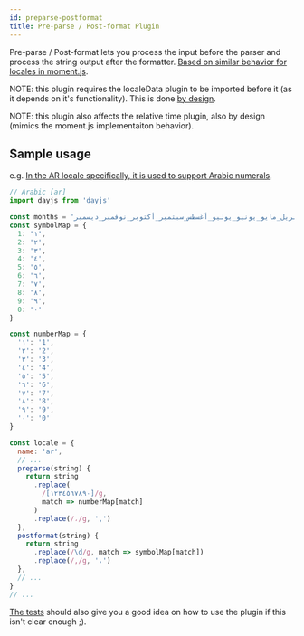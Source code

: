 ```yaml
---
id: preparse-postformat
title: Pre-parse / Post-format Plugin
---
```

Pre-parse / Post-format lets you process the input before the parser and process the string output after the formatter. [Based on similar behavior for locales in moment.js](https://momentjs.com/docs/#/i18n/locale-data/).

NOTE: this plugin requires the localeData plugin to be imported before it (as it depends on it's functionality). This is done [by design](https://github.com/iamkun/dayjs/pull/1255#issuecomment-753325420).

NOTE: this plugin also affects the relative time plugin, also by design (mimics the moment.js implementaiton behavior).

## Sample usage
e.g. [In the AR locale specifically, it is used to support Arabic numerals](https://github.com/iamkun/dayjs/pull/1255/commits/e26e802d767eec89aae02c8cecf87f517600a698).

```javascript
// Arabic [ar]
import dayjs from 'dayjs'

const months = 'يناير_فبراير_مارس_أبريل_مايو_يونيو_يوليو_أغسطس_سبتمبر_أكتوبر_نوفمبر_ديسمبر'.split('_')
const symbolMap = {
  1: '١',
  2: '٢',
  3: '٣',
  4: '٤',
  5: '٥',
  6: '٦',
  7: '٧',
  8: '٨',
  9: '٩',
  0: '٠'
}

const numberMap = {
  '١': '1',
  '٢': '2',
  '٣': '3',
  '٤': '4',
  '٥': '5',
  '٦': '6',
  '٧': '7',
  '٨': '8',
  '٩': '9',
  '٠': '0'
}

const locale = {
  name: 'ar',
  // ...
  preparse(string) {
    return string
      .replace(
        /[١٢٣٤٥٦٧٨٩٠]/g,
        match => numberMap[match]
      )
      .replace(/،/g, ',')
  },
  postformat(string) {
    return string
      .replace(/\d/g, match => symbolMap[match])
      .replace(/,/g, '،')
  },
  // ...
}
// ...
```

[The tests](https://github.com/VehpuS/dayjs/blob/e565267d925b40af8c7e0663c303f9a397372d03/test/plugin/preParsePostFormat.test.js) should also give you a good idea on how to use the plugin if this isn't clear enough ;).
